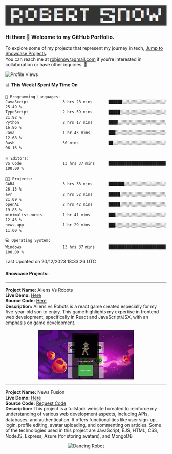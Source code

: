 <img alt="myname" src="assets/name.png" />

### Hi there 👋 Welcome to my GitHub Portfolio.
To explore some of my projects that represent my journey in tech, [Jump to Showcase Projects](#showcase-projects).  
You can reach me at robjsnow@gmail.com if you're interested in collaboration or have other inquiries.  :briefcase:



<!--START_SECTION:waka-->
![Profile Views](http://img.shields.io/badge/Profile%20Views-104-blue)

📊 **This Week I Spent My Time On** 

```text
💬 Programming Languages: 
JavaScript               3 hrs 28 mins       ██████░░░░░░░░░░░░░░░░░░░   25.49 % 
TypeScript               2 hrs 59 mins       █████░░░░░░░░░░░░░░░░░░░░   21.92 % 
Python                   2 hrs 17 mins       ████░░░░░░░░░░░░░░░░░░░░░   16.86 % 
Java                     1 hr 43 mins        ███░░░░░░░░░░░░░░░░░░░░░░   12.68 % 
Bash                     50 mins             ██░░░░░░░░░░░░░░░░░░░░░░░   06.16 % 

🔥 Editors: 
VS Code                  13 hrs 37 mins      █████████████████████████   100.00 % 

🐱‍💻 Projects: 
GARA                     3 hrs 33 mins       ███████░░░░░░░░░░░░░░░░░░   26.13 % 
avr                      2 hrs 52 mins       █████░░░░░░░░░░░░░░░░░░░░   21.09 % 
openAI                   2 hrs 42 mins       █████░░░░░░░░░░░░░░░░░░░░   19.85 % 
minimalist-notes         1 hr 41 mins        ███░░░░░░░░░░░░░░░░░░░░░░   12.46 % 
news-app                 1 hr 29 mins        ███░░░░░░░░░░░░░░░░░░░░░░   11.00 % 

💻 Operating System: 
Windows                  13 hrs 37 mins      █████████████████████████   100.00 % 
```


 Last Updated on 20/12/2023 18:33:26 UTC
<!--END_SECTION:waka-->

<!--
**robjsnow/robjsnow** is a ✨ _special_ ✨ repository because its `README.md` (this file) appears on your GitHub profile.

Here are some ideas to get you started:

- 🔭 I’m currently working on ...
- 🌱 I’m currently learning ...
- 👯 I’m looking to collaborate on ...
- 🤔 I’m looking for help with ...
- 💬 Ask me about ...
- 📫 How to reach me: ...
- 😄 Pronouns: ...
- ⚡ Fun fact: ...
-->

#### Showcase Projects:

---

**Project Name:** Aliens Vs Robots  
**Live Demo:** [Here](https://yellow-water-02e94ce10.4.azurestaticapps.net/)  
**Source Code:** [Here](https://github.com/robjsnow/avr/)  
**Description:** Aliens vs Robots is a react game created especially for my five-year-old son to enjoy. This game highlights my expertise in frontend web development, specifically in React and JavaScript/JSX, with an emphasis on game development.  
<div align="center"><a href="https://yellow-water-02e94ce10.4.azurestaticapps.net/">
  <img src="https://github.com/robjsnow/avr/blob/main/screenshots/avrSS.jpg?raw=true" alt="Dancing Robot" width="300" />
</a></div>

---
**Project Name:**  News Fusion  
**Live Demo:**  [Here](https://newsfusion-3a88334147f8.herokuapp.com/)  
**Source Code:**  [Request Code](mailto:robjsnow@gmailcom)  
**Description:**  This project is a fullstack website I created to reinforce my understanding of various web development aspects, including APIs, databases, and authentication. It offers functionalities like user sign-up, login, profile editing, avatar uploading, and commenting on articles. Some of the technologies used in this project are JavaScript, EJS, HTML, CSS, NodeJS, Express, Azure (for storing avatars), and MongoDB
<div align="center"<a href="https://yellow-water-02e94ce10.4.azurestaticapps.net/">
  <img src="https://ashy-desert-0dbaf2a10.4.azurestaticapps.net/newsproject.png" alt="Dancing Robot" width="300" />
</a></div>

